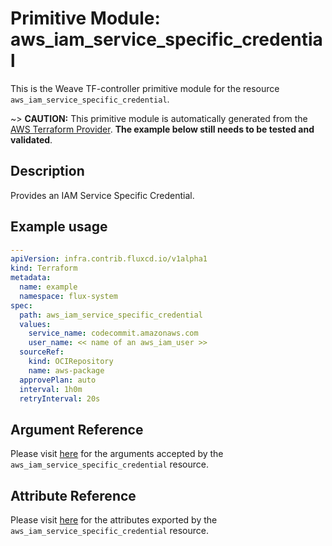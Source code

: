 
# Primitive Module: aws_iam_service_specific_credential

This is the Weave TF-controller primitive module for the resource `aws_iam_service_specific_credential`.

~> **CAUTION:** This primitive module is automatically generated from the [AWS Terraform Provider](https://registry.terraform.io/providers/hashicorp/aws/latest/docs/resources/iam_service_specific_credential). **The example below still needs to be tested and validated**.

## Description

Provides an IAM Service Specific Credential.

## Example usage

```yaml
---
apiVersion: infra.contrib.fluxcd.io/v1alpha1
kind: Terraform
metadata:
  name: example
  namespace: flux-system
spec:
  path: aws_iam_service_specific_credential
  values:
    service_name: codecommit.amazonaws.com
    user_name: << name of an aws_iam_user >>
  sourceRef:
    kind: OCIRepository
    name: aws-package
  approvePlan: auto
  interval: 1h0m
  retryInterval: 20s
```

## Argument Reference

Please visit [here](https://registry.terraform.io/providers/hashicorp/aws/latest/docs/resources/iam_service_specific_credential#argument-reference) for the arguments accepted by the `aws_iam_service_specific_credential` resource.

## Attribute Reference

Please visit [here](https://registry.terraform.io/providers/hashicorp/aws/latest/docs/resources/iam_service_specific_credential#attributes-reference) for the attributes exported by the `aws_iam_service_specific_credential` resource.

